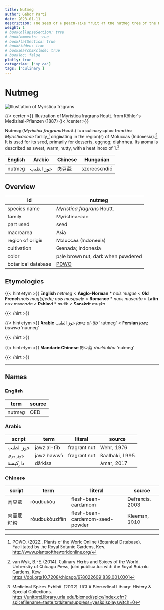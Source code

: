 ```yaml
---
title: Nutmeg
author: Gábor Parti
date: 2023-01-11
description: The seed of a peach-like fruit of the nutmeg tree of the Moluccas, Indonesia, related to mace..
weight: 1
# bookCollapseSection: true
# bookComments: true
# bookFlatSection: true
# bookHidden: true
# bookSearchExclude: true
# bookToc: false
plotly: true
categories: ['spice']
tags: ['culinary']
---
```


# Nutmeg

![Illustration of Myristica fragrans](/spice/images/kohler/nutmeg.png)

{{< center >}}
Illustration of Myristica fragrans Houtt. from Köhler's Medizinal-Pflanzen (1887)
{{< /center >}}

Nutmeg (*Myristica fragrans* Houtt.) is a culinary spice from the *Myristicaceae* family,[^powo] originating in the region(s) of Moluccas (Indonesia).[^van_wyk_culinary_2014] It is used for its seed, primarily for desserts, eggnog; diahrrhea. Its aroma is described as sweet, warm, nutty, with a heat index of 1.[^ucla_medicinal_2002]

|English|  Arabic |Chinese|  Hungarian |
|-------|---------|-------|------------|
| nutmeg|جوز الطيب|  肉豆蔻  |szerecsendió|

## Overview

|        id        |                       nutmeg                      |
|------------------|---------------------------------------------------|
|   species name   |            *Myristica fragrans* Houtt.            |
|      family      |                   Myristicaceae                   |
|     part used    |                        seed                       |
|     macroarea    |                        Asia                       |
| region of origin |                Moluccas (Indonesia)               |
|    cultivation   |                 Grenada; Indonesia                |
|       color      |         pale brown nut, dark when powdered        |
|botanical database|[POWO](https://powo.science.kew.org/taxon/586076-1)|

## Etymologies

{{< hint etym >}}
**English** *nutmeg* < **Anglo-Norman** * *nois mugue* < **Old French** *nois mug(u)ede; nois musguete* < **Romance** * *nuce muscāta* < **Latin** *nux muscada* < **Pahlavi** * *mušk* < **Sanskrit** *muṣka*



{{< /hint >}}

{{< hint etym >}}
**Arabic** جوز الطيب *jawz al-ṭīb* 'nutmeg' < **Persian** *jawz buwwa* 'nutmeg'



{{< /hint >}}

{{< hint etym >}}
**Mandarin Chinese** 肉豆蔻 *ròudòukòu* 'nutmeg'



{{< /hint >}}

***

## Names

### English

| term |source|
|------|------|
|nutmeg|  OED |

### Arabic

|  script |    term   |   literal  |    source    |
|---------|-----------|------------|--------------|
|جوز الطيب|jawz al-ṭīb|fragrant nut|  Wehr, 1976  |
| جوز بوى | jawz bawwā|fragrant nut|Baalbaki, 1995|
| داركيسة |  dārkīsa  |            |  Amar, 2017  |

### Chinese

|script|     term     |            literal            |     source    |
|------|--------------|-------------------------------|---------------|
|  肉豆蔻 |   ròudòukòu  |      flesh-bean-cardamom      |Defrancis, 2003|
| 肉荳蔻籽粉|ròudòukòuzǐfěn|flesh-bean-cardamom-seed-powder| Kleeman, 2010 |

[^powo]: POWO. (2022). Plants of the World Online (Botanical Database). Facilitated by the Royal Botanic Gardens, Kew. http://www.plantsoftheworldonline.org/
[^van_wyk_culinary_2014]: van Wyk, B.-E. (2014). Culinary Herbs and Spices of the World. University of Chicago Press, joint publication with the Royal Botanic Gardens, Kew. https://doi.org/10.7208/chicago/9780226091839.001.0001
[^ucla_medicinal_2002]: Medicinal Spices Exhibit. (2002). UCLA Biomedical Library: History & Special Collections. https://unitproj.library.ucla.edu/biomed/spice/index.cfm?spicefilename=taste.txt&itemsuppress=yes&displayswitch=0

